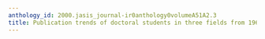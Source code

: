 ```yaml
---
anthology_id: 2000.jasis_journal-ir0anthology0volumeA51A2.3
title: Publication trends of doctoral students in three fields from 1965-1995
---
```

